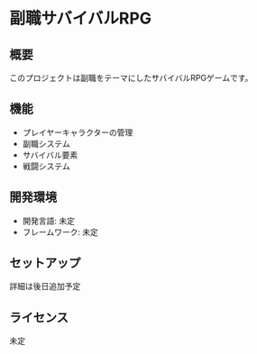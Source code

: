 # 副職サバイバルRPG

## 概要
このプロジェクトは副職をテーマにしたサバイバルRPGゲームです。

## 機能
- プレイヤーキャラクターの管理
- 副職システム
- サバイバル要素
- 戦闘システム

## 開発環境
- 開発言語: 未定
- フレームワーク: 未定

## セットアップ
詳細は後日追加予定

## ライセンス
未定
